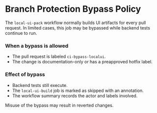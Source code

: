 # Branch Protection Bypass Policy

The `local-ui-pack` workflow normally builds UI artifacts for every pull request. In limited cases, this job may be bypassed while backend tests continue to run.

### When a bypass is allowed
- The pull request is labeled `ci-bypass-localui`.
- The change is documentation-only or has a preapproved hotfix label.

### Effect of bypass
- Backend tests still execute.
- The `local-ui-build` job is marked as skipped with an annotation.
- The workflow summary records the actor and labels involved.

Misuse of the bypass may result in reverted changes.
